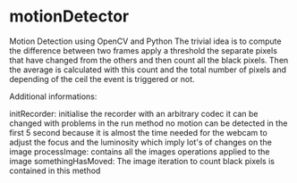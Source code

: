 # motionDetector
Motion Detection using OpenCV and Python
The trivial idea is to compute the difference between two frames apply a threshold the separate pixels that have changed from the others and then count all the black pixels. Then the average is calculated with this count and the total number of pixels and depending of the ceil the event is triggered or not.

Additional informations:

initRecorder: initialise the recorder with an arbitrary codec it can be changed with problems
in the run method no motion can be detected in the first 5 second because it is almost the time needed for the webcam to adjust the focus and the luminosity which imply lot's of changes on the image
processImage: contains all the images operations applied to the image
somethingHasMoved: The image iteration to count black pixels is contained in this method
